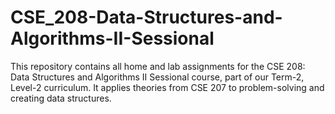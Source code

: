 # CSE_208-Data-Structures-and-Algorithms-II-Sessional
This repository contains all home and lab assignments for the CSE 208: Data Structures and Algorithms II Sessional course, part of our Term-2, Level-2 curriculum. It applies theories from CSE 207 to problem-solving and creating data structures.
